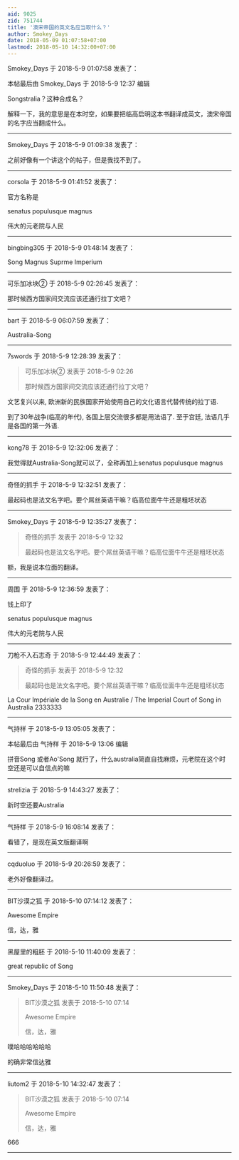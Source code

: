 ```yaml
---
aid: 9025
zid: 751744
title: '澳宋帝国的英文名应当取什么？'
author: Smokey_Days
date: 2018-05-09 01:07:58+07:00
lastmod: 2018-05-10 14:32:00+07:00
---
```


Smokey_Days 于 2018-5-9 01:07:58 发表了：

本帖最后由 Smokey\_Days 于 2018-5-9 12:37 编辑 

Songstralia？这种合成名？

解释一下，我的意思是在本时空，如果要把临高启明这本书翻译成英文，澳宋帝国的名字应当翻成什么。

---------

Smokey_Days 于 2018-5-9 01:09:38 发表了：

之前好像有一个讲这个的帖子，但是我找不到了。

---------

corsola 于 2018-5-9 01:41:52 发表了：

官方名称是

senatus populusque magnus

伟大的元老院与人民

---------

bingbing305 于 2018-5-9 01:48:14 发表了：

Song Magnus Suprme Imperium

---------

可乐加冰块② 于 2018-5-9 02:26:45 发表了：

那时候西方国家间交流应该还通行拉丁文吧？

---------

bart 于 2018-5-9 06:07:59 发表了：

Australia-Song

---------

7swords 于 2018-5-9 12:28:39 发表了：

> 可乐加冰块② 发表于 2018-5-9 02:26
> 
> 那时候西方国家间交流应该还通行拉丁文吧？



文艺复兴以来, 欧洲新的民族国家开始使用自己的文化语言代替传统的拉丁语.

到了30年战争(临高的年代), 各国上层交流很多都是用法语了. 至于宫廷, 法语几乎是各国的第一外语.

---------

kong78 于 2018-5-9 12:32:06 发表了：

我觉得就Australia-Song就可以了，全称再加上senatus populusque magnus

---------

奇怪的抓手 于 2018-5-9 12:32:51 发表了：

最起码也是法文名字吧。要个屌丝英语干嘛？临高位面牛牛还是粗坯状态

---------

Smokey_Days 于 2018-5-9 12:35:27 发表了：

> 奇怪的抓手 发表于 2018-5-9 12:32
> 
> 最起码也是法文名字吧。要个屌丝英语干嘛？临高位面牛牛还是粗坯状态



额，我是说本位面的翻译。

---------

周围 于 2018-5-9 12:36:59 发表了：

钱上印了

senatus populusque magnus

伟大的元老院与人民

---------

刀枪不入石志奇 于 2018-5-9 12:44:49 发表了：

> 奇怪的抓手 发表于 2018-5-9 12:32
> 
> 最起码也是法文名字吧。要个屌丝英语干嘛？临高位面牛牛还是粗坯状态



La Cour Impériale de la Song en Australie / The Imperial Court of Song in Australia 2333333

---------

气持样 于 2018-5-9 13:05:05 发表了：

本帖最后由 气持样 于 2018-5-9 13:06 编辑 

拼音Song 或者Ao'Song 就行了，什么australia简直自找麻烦，元老院在这个时空还是可以自信点的嘛

---------

strelizia 于 2018-5-9 14:43:27 发表了：

新时空还要Australia

---------

气持样 于 2018-5-9 16:08:14 发表了：

看错了，是现在英文版翻译啊

---------

cqduoluo 于 2018-5-9 20:26:59 发表了：

老外好像翻译过。

---------

BIT沙漠之狐 于 2018-5-10 07:14:12 发表了：

Awesome Empire

信，达，雅

---------

黑屋里的粗胚 于 2018-5-10 11:40:09 发表了：

great republic of Song

---------

Smokey_Days 于 2018-5-10 11:50:48 发表了：

> BIT沙漠之狐 发表于 2018-5-10 07:14
> 
> Awesome Empire
> 
> 信，达，雅



噗哈哈哈哈哈哈

的确非常信达雅

---------

liutom2 于 2018-5-10 14:32:47 发表了：

> BIT沙漠之狐 发表于 2018-5-10 07:14
> 
> Awesome Empire
> 
> 信，达，雅



666

---------

